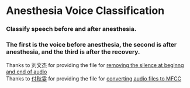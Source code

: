 # Anesthesia Voice Classification


### Classify speech before and after anesthesia.  
### The first is the voice before anesthesia, the second is after anesthesia, and the third is after the recovery.  


Thanks to 刘文杰 for providing the file for [removing the silence at beginng and end of audio](./rmSlience.py "去除文件前后部分无效音")  
Thanks to [付秋雯](https://github.com/entired) for providing the file for [converting audio files to MFCC](./Preprocessing.py "转换成MFCC图")  

